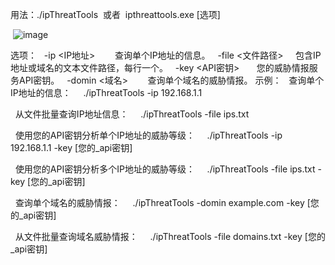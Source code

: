 用法：./ipThreatTools  或者  ipthreattools.exe [选项]


 ![image](https://github.com/user-attachments/assets/af049c21-dffd-4cb9-8af9-015f8c523d45)


选项：
  -ip <IP地址>        查询单个IP地址的信息。
  -file <文件路径>     包含IP地址或域名的文本文件路径，每行一个。
  -key <API密钥>       您的威胁情报服务API密钥。
  -domin <域名>        查询单个域名的威胁情报。
示例：
  查询单个IP地址的信息：
    ./ipThreatTools -ip 192.168.1.1

  从文件批量查询IP地址信息：
    ./ipThreatTools -file ips.txt

  使用您的API密钥分析单个IP地址的威胁等级：
    ./ipThreatTools -ip 192.168.1.1 -key [您的_api密钥]

  使用您的API密钥分析多个IP地址的威胁等级：
    ./ipThreatTools -file ips.txt -key [您的_api密钥]

  查询单个域名的威胁情报：
    ./ipThreatTools -domin example.com -key [您的_api密钥]


  从文件批量查询域名威胁情报：
    ./ipThreatTools -file domains.txt -key [您的_api密钥]
